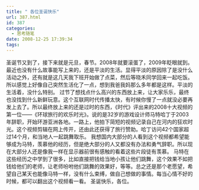 ```yaml
---
title: " 各位圣诞快乐"
url: 387.html
id: 387
categories:
  - 思考随笔
date: 2008-12-25 17:39:34
tags:
---
```


圣诞节又到了，接下来就是元旦，春节。2008年就要滚蛋了，2009年眨眼就到。最近也没有什么故事能写上来的，还是平淡的生活。显得平淡的原因除了是没什么活动之外，还有就是这几天我下班开始做了点菜，然后等晓禾同学回来一起吃饭。所以感觉上好像自己突然生活化了一点，想到我爸我妈那么多年都是这样。平淡的生活着，没什么特别。 过节了想找点什么高兴的东西放上来，让大家乐乐，最终也没找到什么新鲜玩意。这个互联网时代传播太快，有时候你慢了一点就没必要再发上去了。所以最终放上来的还是过时的东西，《时代》评出来的2008十大视频的第一位——《环球旅行的欢乐时光》。说的是32岁的游戏设计师马特哈丁于2003年辞职，开始环游亚洲各地。一路上，他拍下简短的视频记录自己在河内的狂欢时光。这个视频剪辑在网上传开，还由此还获得了旅行赞助。哈丁访问42个国家超过14个月，和当地人一起跳舞取乐。 我想国内大部分的人看到这个视频都希望能够成为马特，羡慕他的经历，但是绝大部分的人又都没有办法和勇气辞职。所以现在大部分人还是像我一样在显示器前很有感触的看着这些片段徒有羡慕。 马特在这些经历之中学到了很多，比如直接把钱给当地小孩让他们跳舞，这个效果不如把钱给他们的老师，让老师吩咐他们跳舞的效果好，等等。总之还是那个老愿望，希望自己某天也能像马特一样，没有什么束缚，做自己想做的事情。每当心情不好的时候，都可以翻出这个视频看一看。 圣诞快乐，各位。